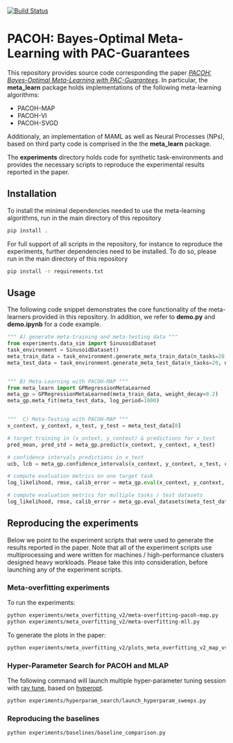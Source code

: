[![Build Status](https://travis-ci.com/jonasrothfuss/meta_learning_pacoh.svg?branch=master)](https://travis-ci.com/jonasrothfuss/meta_learning_pacoh)

# PACOH: Bayes-Optimal Meta-Learning with PAC-Guarantees
This repository provides source code corresponding the paper [*PACOH: Bayes-Optimal Meta-Learning with PAC-Guarantees*](https://arxiv.org/abs/2002.05551). 
In particular, the **meta_learn** package holds implementations of the following meta-learning algorithms:

* PACOH-MAP
* PACOH-VI
* PACOH-SVGD

Additionaly, an implementation of MAML as well as Neural Processes (NPs), based on third party code is comprised 
in the the **meta_learn** package.

The **experiments** directory holds code for synthetic task-environments and provides the necessary scripts to reproduce 
the experimental results reported in the paper.

## Installation
To install the minimal dependencies needed to use the meta-learning algorithms, run in the main directory of this repository
```bash
pip install .
``` 

For full support of all scripts in the repository, for instance to reproduce the experiments, further dependencies need to be installed. 
To do so, please run in the main directory of this repository 
```bash
pip install -r requirements.txt
``` 


## Usage
The following code snippet demonstrates the core functionality of the meta-learners provided in this repository. 
In addition, we refer to **demo.py** and **demo.ipynb** for a code example.

```python
""" A) generate meta-training and meta-testing data """
from experiments.data_sim import SinusoidDataset
task_environment = SinusoidDataset()
meta_train_data = task_environment.generate_meta_train_data(n_tasks=20, n_samples=5)
meta_test_data = task_environment.generate_meta_test_data(n_tasks=20, n_samples_context=5, n_samples_test=50)


""" B) Meta-Learning with PACOH-MAP """
from meta_learn import GPRegressionMetaLearned
meta_gp = GPRegressionMetaLearned(meta_train_data, weight_decay=0.2)
meta_gp.meta_fit(meta_test_data, log_period=1000)


"""  C) Meta-Testing with PACOH-MAP """
x_context, y_context, x_test, y_test = meta_test_data[0]

# target training in (x_ontext, y_context) & predictions for x_test
pred_mean, pred_std = meta_gp.predict(x_context, y_context, x_test)

# confidence intervals predictions in x_test 
ucb, lcb = meta_gp.confidence_intervals(x_context, y_context, x_test, confidence=0.9)

# compute evaluation metrics on one target task
log_likelihood, rmse, calib_error = meta_gp.eval(x_context, y_context, x_test, y_test)

# compute evaluation metrics for multiple tasks / test datasets
log_likelihood, rmse, calib_error = meta_gp.eval_datasets(meta_test_data)
```


## Reproducing the experiments
Below we point to the experiment scripts that were used to generate the results reported in the paper. 
Note that all of the experiment scripts use multiprocessing and were written for machines / high-performance 
clusters designed heavy workloads. Please take this into consideration, before launching any of the experiment scripts.

### Meta-overfitting experiments

To run the experiments:

```bash
python experiments/meta_overfitting_v2/meta-overfitting-pacoh-map.py
python experiments/meta_overfitting_v2/meta-overfitting-mll.py

``` 

To generate the plots in the paper:

```bash
python experiments/meta_overfitting_v2/plots_meta_overfitting_v2_map_vs_mll_paper.py
``` 

### Hyper-Parameter Search for PACOH and MLAP
The following command will launch multiple hyper-parameter tuning session with 
[ray tune](https://ray.readthedocs.io/en/latest/tune.html), based on [hyperopt](http://hyperopt.github.io/hyperopt/).
```bash
python experiments/hyperparam_search/launch_hyperparam_sweeps.py
```

### Reproducing the baselines

```bash
python experiments/baselines/baseline_comparison.py
```
